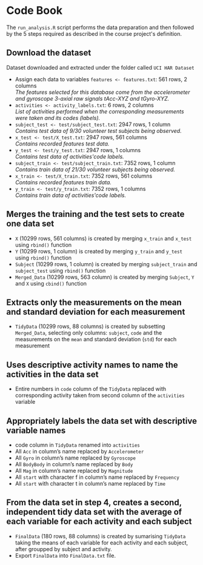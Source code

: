 # Code Book

The `run_analysis.R` script performs the data preparation and then
followed by the 5 steps required as described in the course project's
definition.


## Download the dataset

Dataset downloaded and extracted under the folder called `UCI HAR Dataset`

- Assign each data to variables `features <- features.txt`: 561 rows, 2 columns  
*The features selected for this database come from the accelerometer and gyroscope 3-axial raw signals tAcc-XYZ and tGyro-XYZ.*
- `activities <- activity_labels.txt`: 6 rows, 2 columns  
*List of activities performed when the corresponding measurements were taken and its codes (labels).*
- `subject_test <- test/subject_test.txt`: 2947 rows, 1 column  
*Contains test data of 9/30 volunteer test subjects being observed.*
- `x_test <- test/X_test.txt`: 2947 rows, 561 columns  
*Contains recorded features test data.*
- `y_test <- test/y_test.txt`: 2947 rows, 1 columns  
*Contains test data of activities'code labels.*
- `subject_train <- test/subject_train.txt`: 7352 rows, 1 column  
*Contains train data of 21/30 volunteer subjects being observed.*
- `x_train <- test/X_train.txt`: 7352 rows, 561 columns  
*Contains recorded features train data.*
- `y_train <- test/y_train.txt`: 7352 rows, 1 columns  
*Contains train data of activities'code labels.*


## Merges the training and the test sets to create one data set

* `X` (10299 rows, 561 columns) is created by merging `x_train` and `x_test` using `rbind()` function
* `Y` (10299 rows, 1 column) is created by merging `y_train` and `y_test` using `rbind()` function
* `Subject` (10299 rows, 1 column) is created by merging `subject_train` and `subject_test` using `rbind()` function
* `Merged_Data` (10299 rows, 563 column) is created by merging `Subject`, `Y` and `X` using `cbind()` function


## Extracts only the measurements on the mean and standard deviation for each measurement

* `TidyData` (10299 rows, 88 columns) is created by subsetting `Merged_Data`, selecting only columns: `subject`, `code` and the measurements on the `mean` and standard deviation (`std`) for each measurement


## Uses descriptive activity names to name the activities in the data set
* Entire numbers in `code` column of the `TidyData` replaced with corresponding activity taken from second column of the `activities` variable


## Appropriately labels the data set with descriptive variable names
* code column in `TidyData` renamed into `activities`
* All `Acc` in column’s name replaced by `Accelerometer`
* All `Gyro` in column’s name replaced by `Gyroscope`
* All `BodyBody` in column’s name replaced by `Body`
* All `Mag` in column’s name replaced by `Magnitude`
* All `start` with character f in column’s name replaced by `Frequency`
* All `start` with character t in column’s name replaced by `Time`


## From the data set in step 4, creates a second, independent tidy data set with the average of each variable for each activity and each subject

* `FinalData` (180 rows, 88 columns) is created by sumarising `TidyData` taking the means of each variable for each activity and each subject, after groupped by subject and activity.
* Export `FinalData` into `FinalData.txt` file.
